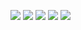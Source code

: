 <a href='https://webdiis.unizar.es/~vmbatlle'><img src='https://img.shields.io/badge/-Website-green'/></a>
<a href='https://www.linkedin.com/in/vmbatlle'><img src='https://img.shields.io/badge/-LinkedIn-0A66C2?logo=linkedin&logoColor=white'/></a>
<a href='https://www.twitter.com/vmbatlle_'><img src='https://img.shields.io/badge/-Twitter-1DA1F2?logo=twitter&logoColor=white'/></a>
<a href='https://www.github.com/vmbatlle'><img src='https://img.shields.io/badge/-GitHub-181717?logo=github&logoColor=white'/></a>
<a href='https://scholar.google.es/citations?user=a0yLLFYAAAAJ'><img src='https://img.shields.io/badge/-Google%20Scholar-4687F1?logo=googlescholar&logoColor=white'/></a>
